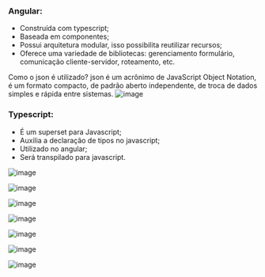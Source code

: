 ### Angular:
- Construída com typescript; 
- Baseada em componentes; 
- Possui arquitetura modular, isso possibilita reutilizar recursos; 
- Oferece uma variedade de bibliotecas: gerenciamento formulário, comunicação cliente-servidor, roteamento, etc.

Como o json é utilizado?
json é um acrônimo de JavaScript Object Notation, é um formato compacto, de padrão aberto independente, 
de troca de dados simples e rápida entre sistemas.
![image](https://github.com/RafaelFCM/Microservices/assets/100213402/2e55b3bd-1da9-48a4-9018-bbd2151f1dcc)

### Typescript:
- É um superset para Javascript;
- Auxilia a declaração de tipos no javascript;
- Utilizado no angular;
- Será transpilado para javascript.



![image](https://github.com/RafaelFCM/Microservices/assets/100213402/4e7c83ec-8f9e-4704-952c-b02b2f1f034a)

![image](https://github.com/RafaelFCM/Microservices/assets/100213402/e0bdce3d-57b6-4be8-a0b7-d2e04814ff81)  

![image](https://github.com/RafaelFCM/Microservices/assets/100213402/22cb8b56-4c2e-4ae5-bfc7-0cbc3d49f113)

![image](https://github.com/RafaelFCM/Microservices/assets/100213402/667c94fb-756b-47ba-9feb-7e1e643eabed)

![image](https://github.com/RafaelFCM/Microservices/assets/100213402/b97ac1db-d725-4c06-ad74-76703b6b575d)

![image](https://github.com/RafaelFCM/Microservices/assets/100213402/b4de36fe-bb1d-462d-9e25-a0cb30a0ab69)

![image](https://github.com/RafaelFCM/Microservices/assets/100213402/ae738724-3272-440c-ae28-596e592471e6)

